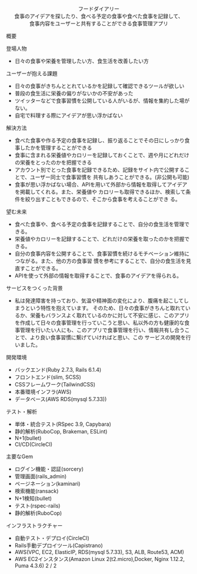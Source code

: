 <div style="text-align: center;">フードダイアリー</div>
<div style="text-align: center;">⾷事のアイデアを探したり、⾷べる予定の⾷事や⾷べた⾷事を記録して、</div>
<div style="text-align: center;">⾷事内容をユーザーと共有することができる⾷事管理アプリ</div>


概要

登場⼈物

- ⽇々の⾷事や栄養を管理したい⽅、⾷⽣活を改善したい⽅ 

ユーザーが抱える課題

- ⽇々の⾷事がきちんととれているかを記録して確認できるツールが欲しい
- 普段の⾷⽣活に栄養の偏りがないかの不安があった
- ツイッターなどで⾷事習慣を公開している⼈がいるが、情報を集約した場がない。
- ⾃宅で料理する際にアイデアが思い浮かばない 

解決⽅法

- ⾷べた⾷事や作る予定の⾷事を記録し、振り返ることでその⽇にしっかり⾷事したかを管理することができる
- ⾷事に含まれる栄養値やカロリーを記録しておくことで、週や⽉にどれだけの栄養をとったのかを把握できる
- アカウント別でとった⾷事を記録できるため、記録をサイト内で公開することで、ユーザー同⼠で⾷事習慣を 共有しあうことができる。(⾮公開も可能)
- ⾷事が思い浮かばない場合、APIを⽤いて外部から情報を取得してアイデアを掲載してくれる。また、栄養値や カロリーも取得できるほか、検索して条件を絞り出すこともできるので、そこから⾷事を考えることができ る。 

望む未来

- ⾷べた⾷事や、⾷べる予定の⾷事を記録することで、⾃分の⾷⽣活を管理できる。
- 栄養値やカロリーを記録することで、どれだけの栄養を取ったのかを把握できる。
- ⾃分の⾷事内容を公開することで、⾷事習慣を続けるモチベーション維持につながる。また、他の⽅の⾷事習 慣を参考にすることで、⾃分の⾷⽣活を⾒直すことができる。
- APIを使って外部の情報を取得することで、⾷事のアイデアを得られる。 

サービスをつくった背景

- 私は発達障害を持っており、気温や精神⾯の変化により、腹痛を起こしてしまうという特性を抱えています。 そのため、⽇々の⾷事がきちんと取れているか、栄養もバランスよく取れているのかに対して不安に感じ、このアプリを作成して⽇々の⾷事管理を⾏っていこうと思い、私以外の⽅も健康的な⾷事管理を⾏いたい⼈にも、このアプリで⾷事管理を⾏い、情報共有し合うことで、より良い⾷事習慣に繋げていければと思い、この サービスの開発を⾏いました。 

開発環境

- バックエンド(Ruby 2.7.3, Rails 6.1.4)
- フロントエンド(slim, SCSS)
- CSSフレームワーク(TailwindCSS)
- 本番環境インフラ(AWS)
- データベース(AWS RDS(mysql 5.7.33))

テスト・解析

- 単体・統合テスト(RSpec 3.9, Capybara)
- 静的解析(RuboCop, Brakeman, ESLint)
- N+1(bullet)
- CI/CD(CircleCI)

主要なGem

- ログイン機能・認証(sorcery)
- 管理画⾯(rails_admin)
- ページネーション(kaminari)
- 検索機能(ransack)
- N+1検知(bullet)
- テスト(rspec-rails)
- 静的解析(RuboCop)

インフラストラクチャー

- ⾃動テスト・デプロイ(CircleCI)
- Rails⼿動デプロイツール(Capistrano)
- AWS(VPC, EC2, ElasticIP, RDS(mysql 5.7.33), S3, ALB, Route53, ACM)
- AWS EC2インスタンス(Amazon Linux 2(t2.micro),Docker, Nginx 1.12.2, Puma 4.3.6)
2 / 2
